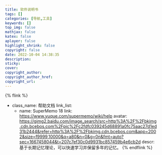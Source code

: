 ```yaml
---
title: 软件说明书
tags: []
categories: [导航,工具]
keywords: []
top_img: false
mathjax: false
katex: false
aplayer: false
highlight_shrink: false
copyright: false
date: 2022-10-04 14:38:35
description:
sticky:
cover:
copyright_author:
copyright_author_href:
copyright_url:
---
```


{% flink %}
- class_name: 帮助文档
  link_list:
    - name: SuperMemo 18
      link: https://www.yuque.com/supermemo/wiki/help
      avatar: https://gimg2.baidu.com/image_search/src=http%3A%2F%2Fbkimg.cdn.bcebos.com%2Fpic%2Fc2fdfc039245d68891a0fc75aac27d1ed31b2444&refer=http%3A%2F%2Fbkimg.cdn.bcebos.com&app=2002&size=f9999,10000&q=a80&n=0&g=0n&fmt=auto?sec=1667458044&t=207c7ef30c0d9931bc857459b4e6cb2d
      descr: 基于长期记忆理论，可以快速学习并保留多年的记忆。
{% endflink %}